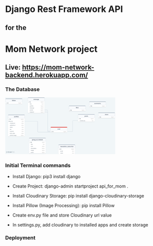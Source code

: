 # Django Rest Framework API 
## for the 
# Mom Network project

## Live: https://mom-network-backend.herokuapp.com/

### The Database

<img width="70%" alt="database diagram" src="src/drawsql-mom-network-database-diagram-export-2023-06-27.png">

### Initial Terminal commands

- Install Django:  pip3 install django

- Create Project:  django-admin startproject api_for_mom .

- Install Cloudinary Storage:  pip install django-cloudinary-storage

- Install Pillow (Image Processing):  pip install Pillow

- Create env.py file and store Cloudinary url value

- In settings.py, add cloudinary to installed apps and create storage


### Deployment 

